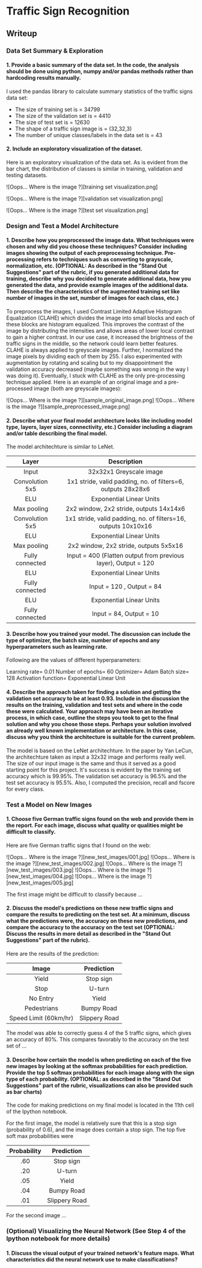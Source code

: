 # **Traffic Sign Recognition** 

## Writeup

### Data Set Summary & Exploration

#### 1. Provide a basic summary of the data set. In the code, the analysis should be done using python, numpy and/or pandas methods rather than hardcoding results manually.

I used the pandas library to calculate summary statistics of the traffic signs data set:

* The size of training set is = 34799
* The size of the validation set is = 4410
* The size of test set is = 12630
* The shape of a traffic sign image is = (32,32,3)
* The number of unique classes/labels in the data set is = 43

#### 2. Include an exploratory visualization of the dataset.

Here is an exploratory visualization of the data set. As is evident from the bar chart, the distribution of classes is similar in training, validation and testing datasets. 

![Oops... Where is the image ?][training set visualization.png]

![Oops... Where is the image ?][validation set visualization.png]

![Oops... Where is the image ?][test set visualization.png]

### Design and Test a Model Architecture

#### 1. Describe how you preprocessed the image data. What techniques were chosen and why did you choose these techniques? Consider including images showing the output of each preprocessing technique. Pre-processing refers to techniques such as converting to grayscale, normalization, etc. (OPTIONAL: As described in the "Stand Out Suggestions" part of the rubric, if you generated additional data for training, describe why you decided to generate additional data, how you generated the data, and provide example images of the additional data. Then describe the characteristics of the augmented training set like number of images in the set, number of images for each class, etc.)

To preprocess the images, I used Contrast Limited Adaptive Histogram Equalization (CLAHE) which divides the image into small blocks and each of these blocks are histogram equalized. This improves the contrast of the image by
distributing the intensities and allows areas of lower local contrast to gain a higher contrast. In our use case, it increased the brightness of the traffic signs in the middle, so the network could learn better features. CLAHE is always applied to greyscale images. Further, I normalized the image pixels by dividing each of them by 255. I also experimented with augmentation by rotating and scaling but to my disappointment the validation accuracy decreased (maybe something was wrong in the way I was doing it). Eventually, I stuck with CLAHE as the only pre-processing technique applied.
Here is an example of an original image and a pre-processed image (both are greyscale images):

![Oops... Where is the image ?][sample_original_image.png] ![Oops... Where is the image ?][sample_preprocessed_image.png]


#### 2. Describe what your final model architecture looks like including model type, layers, layer sizes, connectivity, etc.) Consider including a diagram and/or table describing the final model.

The model architechture is similar to LeNet. 

| Layer         		|     Description	        					| 
|:---------------------:|:---------------------------------------------:| 
| Input         		| 32x32x1 Greyscale image   	| 
| Convolution 5x5     	| 1x1 stride, valid padding, no. of filters=6, outputs 28x28x6 |
| ELU					|	Exponential Linear Units		|
| Max pooling	      	| 2x2 window, 2x2 stride,  outputs 14x14x6 				|
| Convolution 5x5	    |1x1 stride, valid padding, no. of filters=16, outputs 10x10x16 |
| ELU					|	Exponential Linear Units		|
| Max pooling	      	| 2x2 window, 2x2 stride,  outputs 5x5x16				|
| Fully connected		| Input = 400 (Flatten output from previous layer), Output = 120 |
| ELU					|	Exponential Linear Units		|
| Fully connected		| Input = 120 , Output = 84 |
| ELU					|	Exponential Linear Units		|
| Fully connected		| Input = 84, Output = 10 		|

 
#### 3. Describe how you trained your model. The discussion can include the type of optimizer, the batch size, number of epochs and any hyperparameters such as learning rate.

Following are the values of different hyperparameters:

Learning rate= 0.01
Number of epochs= 60
Optimizer= Adam
Batch size= 128
Activation function= Exponential Linear Unit

#### 4. Describe the approach taken for finding a solution and getting the validation set accuracy to be at least 0.93. Include in the discussion the results on the training, validation and test sets and where in the code these were calculated. Your approach may have been an iterative process, in which case, outline the steps you took to get to the final solution and why you chose those steps. Perhaps your solution involved an already well known implementation or architecture. In this case, discuss why you think the architecture is suitable for the current problem.

The model is based on the LeNet architechture. In the paper by Yan LeCun, the architechture taken as input a 32x32 image and performs really well. The size of our input image is the same and thus it served as a good starting point for this project. It's success is evident by the training set accuracy which is 99.95%. The validation set accuracy is 96.5% and the test set accuracy is 95.5%. Also, I computed the precision, recall and fscore for every class.
 

### Test a Model on New Images

#### 1. Choose five German traffic signs found on the web and provide them in the report. For each image, discuss what quality or qualities might be difficult to classify.

Here are five German traffic signs that I found on the web:

![Oops... Where is the image ?][new_test_images/001.jpg] ![Oops... Where is the image ?][new_test_images/002.jpg] ![Oops... Where is the image ?][new_test_images/003.jpg] 
![Oops... Where is the image ?][new_test_images/004.jpg] ![Oops... Where is the image ?][new_test_images/005.jpg]

The first image might be difficult to classify because ...

#### 2. Discuss the model's predictions on these new traffic signs and compare the results to predicting on the test set. At a minimum, discuss what the predictions were, the accuracy on these new predictions, and compare the accuracy to the accuracy on the test set (OPTIONAL: Discuss the results in more detail as described in the "Stand Out Suggestions" part of the rubric).

Here are the results of the prediction:

| Image			        |     Prediction	        					| 
|:---------------------:|:---------------------------------------------:| 
| Yield      		| Stop sign   									| 
| Stop     			| U-turn 										|
| No Entry					| Yield											|
| Pedestrians	      		| Bumpy Road					 				|
| Speed Limit (60km/hr)			| Slippery Road      							|


The model was able to correctly guess 4 of the 5 traffic signs, which gives an accuracy of 80%. This compares favorably to the accuracy on the test set of ...

#### 3. Describe how certain the model is when predicting on each of the five new images by looking at the softmax probabilities for each prediction. Provide the top 5 softmax probabilities for each image along with the sign type of each probability. (OPTIONAL: as described in the "Stand Out Suggestions" part of the rubric, visualizations can also be provided such as bar charts)

The code for making predictions on my final model is located in the 11th cell of the Ipython notebook.

For the first image, the model is relatively sure that this is a stop sign (probability of 0.6), and the image does contain a stop sign. The top five soft max probabilities were

| Probability         	|     Prediction	        					| 
|:---------------------:|:---------------------------------------------:| 
| .60         			| Stop sign   									| 
| .20     				| U-turn 										|
| .05					| Yield											|
| .04	      			| Bumpy Road					 				|
| .01				    | Slippery Road      							|


For the second image ... 

### (Optional) Visualizing the Neural Network (See Step 4 of the Ipython notebook for more details)
#### 1. Discuss the visual output of your trained network's feature maps. What characteristics did the neural network use to make classifications?


